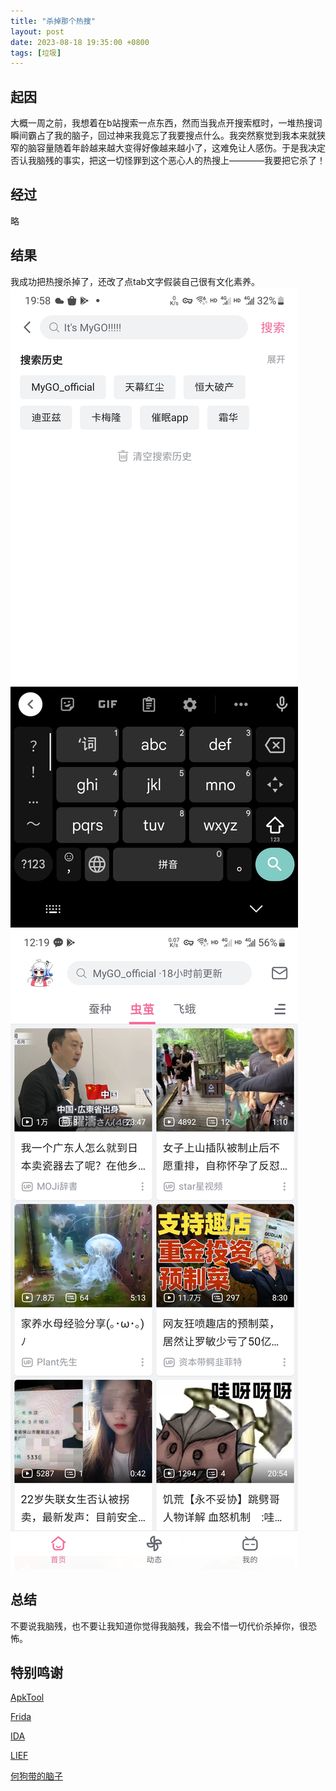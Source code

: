 ```yaml
---
title: "杀掉那个热搜"
layout: post
date: 2023-08-18 19:35:00 +0800
tags: [垃圾]
---
```


## 起因
大概一周之前，我想着在b站搜索一点东西，然而当我点开搜索框时，一堆热搜词瞬间霸占了我的脑子，回过神来我竟忘了我要搜点什么。我突然察觉到我本来就狭窄的脑容量随着年龄越来越大变得好像越来越小了，这难免让人感伤。于是我决定否认我脑残的事实，把这一切怪罪到这个恶心人的热搜上————我要把它杀了！

## 经过
略

## 结果
我成功把热搜杀掉了，还改了点tab文字假装自己很有文化素养。
![Crepe](/img/find_an_entrance/1.jpg)
![Crepe](/img/find_an_entrance/2.jpg)

## 总结
不要说我脑残，也不要让我知道你觉得我脑残，我会不惜一切代价杀掉你，很恐怖。

## 特别鸣谢

[ApkTool](https://github.com/iBotPeaches/Apktool)

[Frida](https://github.com/frida/frida)

[IDA](https://hex-rays.com/ida-pro/)

[LIEF](https://github.com/lief-project/LIEF)

[何狗带的脑子](/404.html)







